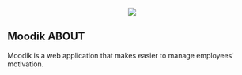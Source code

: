 <p align="center"><img src="http://ilberk.com/moodik/moodiklogo.png"></p>



## <b>Mood</b>ik ABOUT

Moodik is a web application that makes easier to manage employees' motivation.
